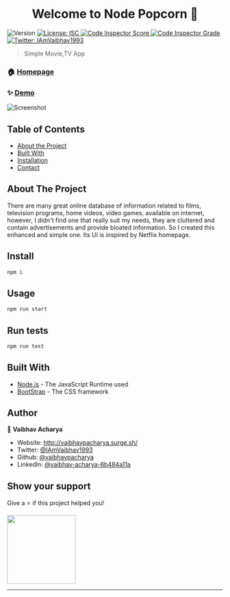 <h1 align="center">Welcome to Node Popcorn 👋</h1>
<p>
  <img alt="Version" src="https://img.shields.io/badge/version-2.0.0-blue.svg?cacheSeconds=2592000" />
  <a href="#" target="_blank">
    <img alt="License: ISC" src="https://img.shields.io/badge/License-ISC-yellow.svg" />
  </a>
    <a href="#" target="_blank">
    <img alt="Code Inspector Score" src="https://www.code-inspector.com/project/12103/score/svg" />
  </a>
      <a href="#" target="_blank">
    <img alt="Code Inspector Grade" src="https://www.code-inspector.com/project/12103/status/svg" />
  </a>
  <a href="https://twitter.com/IAmVaibhav1993" target="_blank">
    <img alt="Twitter: IAmVaibhav1993" src="https://img.shields.io/twitter/follow/IAmVaibhav1993.svg?style=social" />
  </a>
</p>

> Simple Movie,TV App

### 🏠 [Homepage](https://popcorn-film.herokuapp.com/)

### ✨ [Demo](https://popcorn-film.herokuapp.com/)
![Screenshot](https://github.com/vaibhavpacharya/node-popCorn/blob/master/screenshot.png)

<!-- TABLE OF CONTENTS -->
## Table of Contents

* [About the Project](#about-the-project)
* [Built With](#built-with)
* [Installation](#install)
* [Contact](#author)

## About The Project

There are many great online database of information related to films, television programs, home videos, video games, available on internet, however, I didn't find one that really suit my needs, they are cluttered and contain advertisements and provide bloated information. 
So I created this enhanced and simple one. Its UI is inspired by Netflix homepage.
## Install

```sh
npm i
```

## Usage

```sh
npm run start
```

## Run tests

```sh
npm run test
```
## Built With

* [Node.js](https://docs.npmjs.com/) - The JavaScript Runtime used
* [BootStrap](https://getbootstrap.com/) -  The CSS framework

## Author

👤 **Vaibhav Acharya**

* Website: http://vaibhavpacharya.surge.sh/
* Twitter: [@IAmVaibhav1993](https://twitter.com/IAmVaibhav1993)
* Github: [@vaibhavpacharya](https://github.com/vaibhavpacharya)
* LinkedIn: [@vaibhav-acharya-6b484a11a](https://linkedin.com/in/vaibhav-acharya-6b484a11a)

## Show your support

Give a ⭐️ if this project helped you!

<a href="https://www.patreon.com/Vaibhav P Acharya">
  <img src="https://c5.patreon.com/external/logo/become_a_patron_button@2x.png" width="160">
</a>

***
